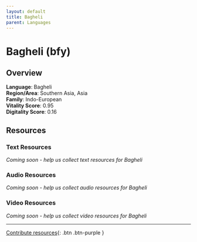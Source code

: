 ```yaml
---
layout: default
title: Bagheli
parent: Languages
---
```


# Bagheli (bfy)

## Overview

**Language**: Bagheli  
**Region/Area**: Southern Asia, Asia  
**Family**: Indo-European  
**Vitality Score**: 0.95  
**Digitality Score**: 0.16  

## Resources

### Text Resources
*Coming soon - help us collect text resources for Bagheli*

### Audio Resources
*Coming soon - help us collect audio resources for Bagheli*

### Video Resources
*Coming soon - help us collect video resources for Bagheli*

---

[Contribute resources](https://fairtrain.github.io/){: .btn .btn-purple }
